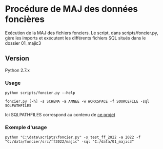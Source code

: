 # Procédure de MAJ des données foncières

Exécution de la MAJ des fichiers fonciers. Le script, dans scripts/foncier.py, gère les imports et exécutent les différents fichiers SQL situés dans le dossier 01_majic3

## Version

Python 2.7.x

### Usage

```shell
python scripts/foncier.py --help
```

```
foncier.py [-h] -s SCHEMA -a ANNEE -w WORKSPACE -f SOURCEFILE -sql SQLPATHFILES
```

Ici SQLPATHFILES correspond au contenu de [ce projet](https://github.com/remifroger/foncier-majic-75-procedures-sql)

### Exemple d'usage

```shell
python "C:\data\scripts\foncier.py" -s test_ff_2022 -a 2022 -f "C:/data/foncier/src/ff2022/majic" -sql "C:/data/01_majic3"
```